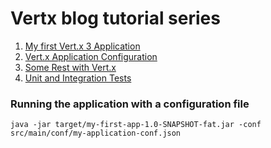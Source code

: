 
# Vertx blog tutorial series

 1. [My first Vert.x 3 Application](https://vertx.io/blog/my-first-vert-x-3-application/)
 2. [Vert.x Application Configuration](https://vertx.io/blog/vert-x-application-configuration/)
 3. [Some Rest with Vert.x](https://vertx.io/blog/some-rest-with-vert-x/)
 4. [Unit and Integration Tests](https://vertx.io/blog/unit-and-integration-tests/)





### Running the application with a configuration file

```
java -jar target/my-first-app-1.0-SNAPSHOT-fat.jar -conf src/main/conf/my-application-conf.json
```

